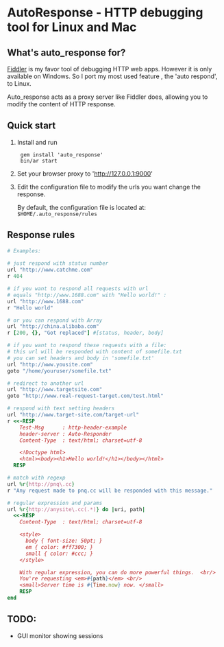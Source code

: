# AutoResponse - HTTP debugging tool for Linux and Mac

## What's auto_response for?

[Fiddler](http://www.fiddler2.com) is my favor tool of debugging HTTP web apps. However it is only available on Windows. So I port my most used feature , the 'auto respond', to Linux.

Auto_response acts as a proxy server like Fiddler does, allowing you to modify the content of HTTP response.

## Quick start

1. Install and run

        gem install 'auto_response'
        bin/ar start

2. Set your browser proxy to 'http://127.0.0.1:9000'
3. Edit the configuration file to modify the urls you want change the response.

    By default, the configuration file is located at:
    `$HOME/.auto_response/rules`

## Response rules

~~~ruby
# Examples:
 
# just respond with status number
url "http://www.catchme.com"
r 404

# if you want to respond all requests with url 
# equals "http://www.1688.com" with "Hello world!" :
url "http://www.1688.com" 
r "Hello world" 

# or you can respond with Array
url "http://china.alibaba.com"
r [200, {}, "Got replaced"] #[status, header, body]

# if you want to respond these requests with a file:
# this url will be responded with content of somefile.txt
# you can set headers and body in 'somefile.txt'
url "http://www.yousite.com" 
goto "/home/youruser/somefile.txt"

# redirect to another url
url "http://www.targetsite.com" 
goto "http://www.real-request-target.com/test.html"

# respond with text setting headers
url "http://www.target-site.com/target-url"
r <<-RESP
    Test-Msg      : http-header-example
    header-server : Auto-Responder
    Content-Type  : text/html; charset=utf-8

    <!Doctype html>
    <html><body><h1>Hello world!</h1></body></html>
  RESP

# match with regexp
url %r{http://pnq\.cc}
r "Any request made to pnq.cc will be responded with this message."

# regular expression and params
url %r{http://anysite\.cc(.*)} do |uri, path|
  <<-RESP
    Content-Type  : text/html; charset=utf-8

    <style>
      body { font-size: 50pt; }
      em { color: #ff7300; }
      small { color: #ccc; }
    </style>

    With regular expression, you can do more powerful things.  <br/> 
    You're requesting <em>#{path}</em> <br/>
    <small>Server time is #{Time.now} now. </small>
    RESP
end
~~~

## TODO:
* GUI monitor showing sessions
